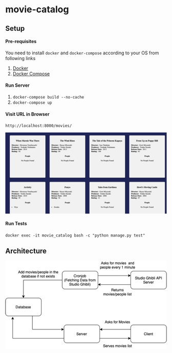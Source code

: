 # movie-catalog

## Setup

#### Pre-requisites
You need to install `docker` and `docker-compose` according to your OS from following links
1. [Docker](https://docs.docker.com/engine/install/)
1. [Docker Compose](https://docs.docker.com/compose/install/)

#### Run Server
1. `docker-compose build --no-cache`
1. `docker-compose up`

#### Visit URL in Browser
`http://localhost:8000/movies/`

![movie-catalog](movie-catalog-browser.png)

#### Run Tests
`docker exec -it movie_catalog bash -c "python manage.py test"`

## Architecture
![architecture](movie-catalog-architecture.png)